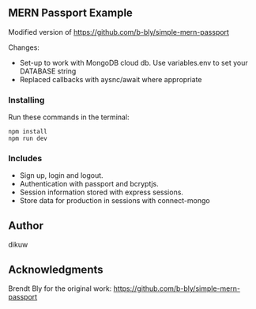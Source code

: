 ## MERN Passport Example

Modified version of https://github.com/b-bly/simple-mern-passport

Changes:
- Set-up to work with MongoDB cloud db. Use variables.env to set your DATABASE string
- Replaced callbacks with aysnc/await where appropriate

### Installing

Run these commands in the terminal:

```
npm install
npm run dev
```

### Includes

- Sign up, login and logout.
- Authentication with passport and bcryptjs.
- Session information stored with express sessions.
- Store data for production in sessions with connect-mongo

## Author

dikuw

## Acknowledgments

Brendt Bly for the original work: https://github.com/b-bly/simple-mern-passport
